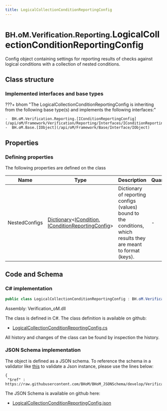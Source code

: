 ```yaml
---
title: LogicalCollectionConditionReportingConfig
---
```


# <small>BH.oM.Verification.Reporting.</small>**LogicalCollectionConditionReportingConfig**

Config object containing settings for reporting results of checks against logical conditions with a collection of nested conditions.

## Class structure

### Implemented interfaces and base types

???+ bhom "The LogicalCollectionConditionReportingConfig is inheriting from the following base type(s) and implements the following interfaces:"

    -  BH.oM.Verification.Reporting.[IConditionReportingConfig](/api/oM/Framework/Verification/Reporting/Interfaces/IConditionReportingConfig)
    -  BH.oM.Base.[IObject](/api/oM/Framework/Base/Interface/IObject)


## Properties



### Defining properties

The following properties are defined on the class

| Name             | Type             | Description      | Quantity         |
|------------------|------------------|------------------|------------------|
| NestedConfigs | [Dictionary](https://learn.microsoft.com/en-us/dotnet/api/System.Collections.Generic.Dictionary-2?view=netstandard-2.0)&lt;[ICondition](/api/oM/Framework/Verification/Conditions/Interfaces/ICondition), [IConditionReportingConfig](/api/oM/Framework/Verification/Reporting/Interfaces/IConditionReportingConfig)&gt; | Dictionary of reporting configs (values) bound to the conditions, which results they are meant to format (keys). | - |


## Code and Schema

### C# implementation

``` C# title="C#"
public class LogicalCollectionConditionReportingConfig : BH.oM.Verification.Reporting.IConditionReportingConfig, BH.oM.Base.IObject
```

Assembly: Verification_oM.dll

The class is defined in C#. The class definition is available on github:

- [LogicalCollectionConditionReportingConfig.cs](https://github.com/BHoM/BHoM/blob/develop/Verification_oM/Reporting\LogicalCollectionConditionReportingConfig.cs)

All history and changes of the class can be found by inspection the history.
### JSON Schema implementation

The object is defined as a JSON schema. To reference the schema in a validator like [this](https://www.jsonschemavalidator.net/) to validate a Json instance, please use the lines below:

``` { .json .copy .select } title="JSON Schema"
{
 "$ref" : https://raw.githubusercontent.com/BHoM/BHoM_JSONSchema/develop/Verification_oM/Reporting/LogicalCollectionConditionReportingConfig.json}
```

The JSON Schema is available on github here:

- [LogicalCollectionConditionReportingConfig.json](https://github.com/BHoM/BHoM_JSONSchema/blob/develop/Verification_oM/Reporting/LogicalCollectionConditionReportingConfig.json)
